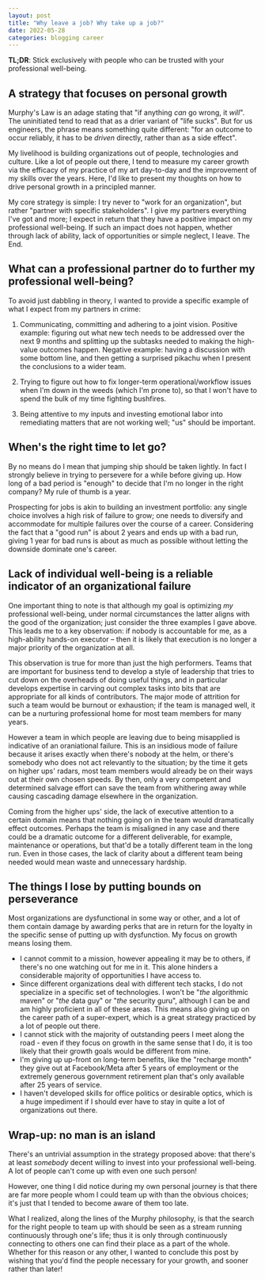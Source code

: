 ```yaml
---
layout: post
title: "Why leave a job? Why take up a job?"
date: 2022-05-28
categories: blogging career
---
```

**TL;DR**: Stick exclusively with people who can be trusted with your professional well-being.

## A strategy that focuses on personal growth
Murphy's Law is an adage stating that "if anything *can* go wrong, it *will*". The uninitiated tend to read that as a drier variant of "life sucks". But for us engineers, the phrase means something quite different: "for an outcome to occur reliably, it has to be *driven* directly, rather than as a side effect".

My livelihood is building organizations out of people, technologies and culture. Like a lot of people out there, I tend to measure my career growth via the efficacy of my practice of my art day-to-day and the improvement of my skills over the years. Here, I'd like to present my thoughts on how to drive personal growth in a principled manner.

My core strategy is simple: I try never to "work for an organization", but rather "partner with specific stakeholders". I give my partners everything I've got and more; I expect in return that they have a positive impact on my professional well-being. If such an impact does not happen, whether through lack of ability, lack of opportunities or simple neglect, I leave. The End.

## What can a professional partner do to further my professional well-being?
To avoid just dabbling in theory, I wanted to provide a specific example of what I expect from my partners in crime:

1. Communicating, committing and adhering to a joint vision. Positive example: figuring out what new tech needs to be addressed over the next 9 months and splitting up the subtasks needed to making the high-value outcomes happen. Negative example: having a discussion with some bottom line, and then getting a surprised pikachu when I present the conclusions to a wider team.

2. Trying to figure out how to fix longer-term operational/workflow issues when I'm down in the weeds (which I'm prone to), so that I won't have to spend the bulk of my time fighting bushfires.

3. Being attentive to my inputs and investing emotional labor into remediating matters that are not working well; "us" should be important.

## When's the right time to let go?
By no means do I mean that jumping ship should be taken lightly. In fact I strongly believe in trying to persevere for a while before giving up. How long of a bad period is "enough" to decide that I'm no longer in the right company? My rule of thumb is a year. 

Prospecting for jobs is akin to building an investment portfolio: any single choice involves a high risk of failure to grow; one needs to diversify and accommodate for multiple failures over the course of a career. Considering the fact that a "good run" is about 2 years and ends up with a bad run, giving 1 year for bad runs is about as much as possible without letting the downside dominate one's career.

## Lack of individual well-being is a reliable indicator of an organizational failure 
One important thing to note is that although my goal is optimizing *my* professional well-being, under normal circumstances the latter aligns with the good of the organization; just consider the three examples I gave above. This leads me to a key observation: if nobody is accountable for me, as a high-ability hands-on executor – then it is likely that execution is no longer a major priority of the organization at all.

This observation is true for more than just the high performers. Teams that are important for business tend to develop a style of leadership that tries to cut down on the overheads of doing useful things, and in particular develops expertise in carving out complex tasks into bits that are appropriate for all kinds of contributors. The major mode of attrition for such a team would be burnout or exhaustion; if the team is managed well, it can be a nurturing professional home for most team members for many years.

However a team in which people are leaving due to being misapplied is indicative of an oraniational failure. This is an insidious mode of failure because it arises exactly when there's nobody at the helm, or there's somebody who does not act relevantly to the situation; by the time it gets on higher ups' radars, most team members would already be on their ways out at their own chosen speeds. By then, only a very competent and determined salvage effort can save the team from whithering away while causing cascading damage elsewhere in the organization. 

Coming from the higher ups' side, the lack of executive attention to a certain domain means that nothing going on in the team would dramatically effect outcomes. Perhaps the team is misaligned in any case and there could be a dramatic outcome for a different deliverable, for example, maintenance or operations, but that'd be a totally different team in the long run. Even in those cases, the lack of clarity about a different team being needed would mean waste and unnecessary hardship.

## The things I lose by putting bounds on perseverance
Most organizations are dysfunctional in some way or other, and a lot of them contain damage by awarding perks that are in return for the loyalty in the specific sense of putting up with dysfunction. My focus on growth means losing them.

- I cannot commit to a mission, however appealing it may be to others, if there's no one watching out for me in it. This alone hinders a considerable majority of opportunities I have access to.
- Since different organizations deal with different tech stacks, I do not specialize in a specific set of technologies. I won't be "*the* algorithmic maven" or "*the* data guy" or "*the* security guru", although I can be and am highly proficient in all of these areas. This means also giving up on the career path of a super-expert, which is a great strategy practiced by a lot of people out there.
- I cannot stick with the majority of outstanding peers I meet along the road - even if they focus on growth in the same sense that I do,  it is too likely that their growth goals would be different from mine.
- I'm giving up up-front on long-term benefits, like the "recharge month" they give out at Facebook/Meta after 5 years of employment or the extremely generous government retirement plan that's only available after 25 years of service.
- I haven't developed skills for office politics or desirable optics, which is a huge impediment if I should ever have to stay in quite a lot of organizations out there.

## Wrap-up: no man is an island
There's an untrivial assumption in the strategy proposed above: that there's at least *somebody* decent willing to invest into your professional well-being. A lot of people can't come up with even one such person!

However, one thing I did notice during my own personal journey is that there are far more people whom I could team up with than the obvious choices; it's just that I tended to become aware of them too late.

What I realized, along the lines of the Murphy philosophy, is that the search for the right people to team up with should be seen as a stream running continuously through one's life; thus it is only through continuously connecting to others one can find their place as a part of the whole. Whether for this reason or any other, I wanted to conclude this post by wishing that you'd find the people necessary for your growth, and sooner rather than later!
